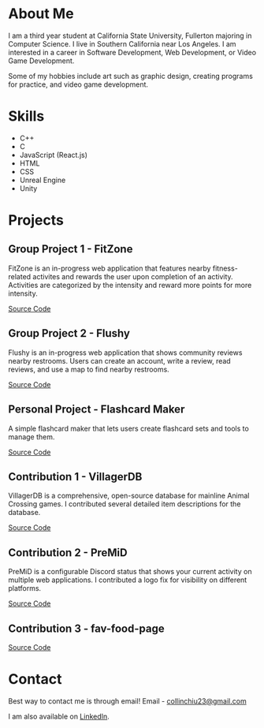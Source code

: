 # About Me
I am a third year student at California State University, Fullerton majoring in Computer Science. I live in Southern California near Los Angeles. I am interested in a career in Software Development, Web Development, or Video Game Development.

Some of my hobbies include art such as graphic design, creating programs for practice, and video game development. 

# Skills
- C++
- C
- JavaScript (React.js)
- HTML
- CSS
- Unreal Engine
- Unity

# Projects
## Group Project 1 - FitZone

FitZone is an in-progress web application that features nearby fitness-related activites and rewards the user upon completion of an activity. Activities are categorized by the intensity and reward more points for more intensity.

[Source Code](https://github.com/longtongj28/fitness-game)

## Group Project 2 - Flushy
Flushy is an in-progress web application that shows community reviews nearby restrooms. Users can create an account, write a review, read reviews, and use a map to find nearby restrooms.

[Source Code](https://github.com/le11evan/Flushy_Website)

## Personal Project - Flashcard Maker
A simple flashcard maker that lets users create flashcard sets and tools to manage them.

[Source Code](https://github.com/cchiu727/FlashcardMaker)

## Contribution 1 - VillagerDB
VillagerDB is a comprehensive, open-source database for mainline Animal Crossing games. I contributed several detailed item descriptions for the database.

[Source Code](https://github.com/jefflomacy/villagerdb)

## Contribution 2 - PreMiD
PreMiD is a configurable Discord status that shows your current activity on multiple web applications. I contributed a logo fix for visibility on different platforms.

[Source Code](https://github.com/PreMiD/PreMiD)

## Contribution 3 - fav-food-page


[Source Code](https://github.com/nurhaliza/fav-food-page)

# Contact
Best way to contact me is through email!
Email - collinchiu23@gmail.com

I am also available on [LinkedIn](https://www.linkedin.com/in/collin-chiu-8a47081b6/).